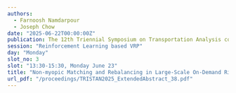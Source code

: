```yaml
---
authors:
  - Farnoosh Namdarpour
  - Joseph Chow
date: "2025-06-22T00:00:00Z"
publication: The 12th Triennial Symposium on Transportation Analysis conference
session: "Reinforcement Learning based VRP"
day: "Monday"
slot_no: 3
slot: "13:30-15:30, Monday June 23"
title: "Non-myopic Matching and Rebalancing in Large-Scale On-Demand Ride-Pooling Systems Using Simulation-Informed Reinforcement Learning"
url_pdf: "/proceedings/TRISTAN2025_ExtendedAbstract_38.pdf"
---
```

